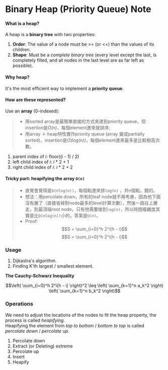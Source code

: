 # Binary Heap (Priority Queue) Note
####    What is a heap?
A heap is a **binary tree** with two properties:
1. **Order**: The value of a node must be >= (or <=) than the values of its children.
2. **Shape**: Must be a *complete binary tree* (every level except the last, is completely filled, and all nodes in the last level are as far left as possible).

####    Why heap?
It's the most efficient way to implement a **priority queue**.

####    How are these represented?
Use an **array** (0-indexed):
> - 用sorted array是最簡單直接的方式來達到priority queue，但insertion是*O(n)*，每個element進來就排序;
> - 用array ＋ heap特性實作priority queue (array 變成partially sorted)，insertion是*O(log(n))*，每個element進來最多是比較樹高次數。
1. parent index of *i*: floor((*i* - 1) / 2)
2. left child index of *i*: *i* * 2 + 1
3. right child index of *i*: *i* * 2 + 2

####    Tricky part: heapifying the array ``O(n)``
> - 直覺會覺得是``O(nlog(n))``，每個點進來排``log(n)`` ，共n個點，錯的。
> - 想法：用percolate down，所有的leaf node就不用考慮，因為他下面沒有層了（直接省掉對node最多的level計算次數），然後一路往上層走，到最頂端root node，只有他需要做到``log(n)``，所以時間複雜度其實是比``O(nlog(n))``小的，答案是``O(n)``。
> - Proof: $$S = \sum_{i=0}^h 2^i(h - i)$$ $$S = \sum_{i=0}^h 2^i(h - i)$$
###  Usage
1.  Dijkastra's algorithm.
2.  Finding K'th largest / smallest element.

**The Cauchy-Schwarz Inequality**

$$\left( \sum_{i=0}^h 2^i(h - i) \right)^2 \leq \left( \sum_{k=1}^n a_k^2 \right) \left( \sum_{k=1}^n b_k^2 \right)$$

###  Operations
We need to adjust the locations of the nodes to fit the heap property, the process is called *heapifying*. \
Heapifying the element from *top to bottom* / *bottom to top* is called *percolate down* / *percolate up*.
1. Percolate down
2. Extract (or Deleting) extreme
3. Percolate up
4. Insert
5. Heapify